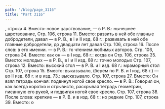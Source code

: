 ```yaml
---
path: "/blog/page_3116"
title: "Part 3116"
---
```


, строка 4.
Вместо: новое царствование, — в Р. В.: нынешнее царствование,
Стр. 106, строка 11.
Вместо: развить в ней обе главные добродетели, давал — в Р. В., в І и II изд. 68 г.: развивать в ней обе главные добродетели, до двадцати лет давал
Стр. 106, строка 16.
После слов: в его имении. — в Р. В.: то чтением любимых авторов.
Стр. 106, строка 34.
Вместо: как он — в I изд. 68 г.: когда он
Стр. 106, строка 35.
Вместо: молодых — в Р. В., в I и ІІ изд. 68 г.: точно молодых
Стр. 107, строка 12.
Вместо: высокий стол — в Р. В. и I изд. 68 г.: мраморный стол
Стр. 107, строка 15.
Вместо: выказывало, (берем по Р. В. и I изд. 68 г.) — во II изд. 68 г. и в изд. 73.: высказывало.
Стр. 107, строка 27.
Вместо: Он взял тетрадь кончая: подвинул ногой свое кресло. — в Р. В.: Говорил он, как всегда коротко и отрывисто, раскрывая тетрадь геометрии, писанную его рукой, и подвигая ногой свое кресло.
Стр. 107, строка 38.
После слова: крепкие — в Р. В. и в изд. 68 г.: но редкие
Стр. 107, строка 39.
Вместо: о
